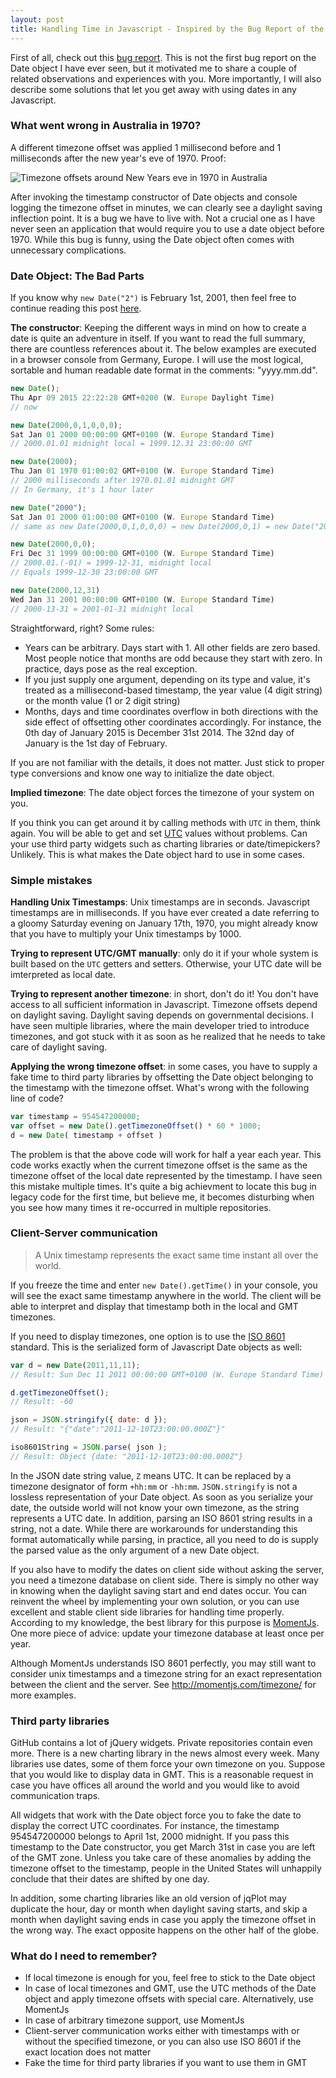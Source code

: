 ```yaml
---
layout: post
title: Handling Time in Javascript - Inspired by the Bug Report of the Century
---
```


First of all, check out this <a href="https://github.com/angular/angular.js/issues/5017" target="_blank">bug report</a>. This is not the first bug report on the Date object I have ever seen, but it motivated me to share a couple of related observations and experiences with you. More importantly, I will also describe some solutions that let you get away with using dates in any Javascript.

### What went wrong in Australia in 1970?

A different timezone offset was applied 1 millisecond before and 1 milliseconds after the new year's eve of 1970. Proof:

<img src="http://zsolt-nagy.github.io/images/posts/dates_in_australia.png" alt="Timezone offsets around New Years eve in 1970 in Australia" />

After invoking the timestamp constructor of Date objects and console logging the timezone offset in minutes, we can clearly see a daylight saving inflection point. It is a bug we have to live with. Not a crucial one as I have never seen an application that would require you to use a date object before 1970. While this bug is funny, using the Date object often comes with unnecessary complications.

### Date Object: The Bad Parts

If you know why `new Date("2")` is February 1st, 2001, then feel free to continue reading this post <a href="#timezone">here</a>.

**The constructor**: Keeping the different ways in mind on how to create a date is quite an adventure in itself. If you want to read the full summary, there are countless references about it. The below examples are executed in a browser console from Germany, Europe. I will use the most logical, sortable and human readable date format in the comments: "yyyy.mm.dd". 


```javascript
new Date();   
Thu Apr 09 2015 22:22:28 GMT+0200 (W. Europe Daylight Time)
// now

new Date(2000,0,1,0,0,0);  
Sat Jan 01 2000 00:00:00 GMT+0100 (W. Europe Standard Time)
// 2000.01.01 midnight local = 1999.12.31 23:00:00 GMT

new Date(2000); 
Thu Jan 01 1970 01:00:02 GMT+0100 (W. Europe Standard Time)
// 2000 milliseconds after 1970.01.01 midnight GMT
// In Germany, it's 1 hour later

new Date("2000");
Sat Jan 01 2000 01:00:00 GMT+0100 (W. Europe Standard Time)
// same as new Date(2000,0,1,0,0,0) = new Date(2000,0,1) = new Date("2000-01-01")

new Date(2000,0,0); 
Fri Dec 31 1999 00:00:00 GMT+0100 (W. Europe Standard Time)
// 2000.01.(-01) = 1999-12-31, midnight local
// Equals 1999-12-30 23:00:00 GMT

new Date(2000,12,31)
Wed Jan 31 2001 00:00:00 GMT+0100 (W. Europe Standard Time)
// 2000-13-31 = 2001-01-31 midnight local
```
 
Straightforward, right? Some rules:

 - Years can be arbitrary. Days start with 1. All other fields are zero based. Most people notice that months are odd because they start with zero. In practice, days pose as the real exception.
 - If you just supply one argument, depending on its type and value, it's treated as a millisecond-based timestamp, the year value (4 digit string) or the month value (1 or 2 digit string)
 - Months, days and time coordinates overflow in both directions with the side effect of offsetting other coordinates accordingly. For instance, the 0th day of January 2015 is December 31st 2014. The 32nd day of January is the 1st day of February.

If you are not familiar with the details, it does not matter. Just stick to proper type conversions and know one way to initialize the date object. 

<a name="timezone"></a>
**Implied timezone**: The date object forces the timezone of your system on you.

If you think you can get around it by calling methods with `UTC` in them, think again. You will be able to get and set <a href="http://en.wikipedia.org/wiki/Coordinated_Universal_Time" target="_blank">UTC</a> values without problems. Can your use third party widgets such as charting libraries or date/timepickers? Unlikely. This is what makes the Date object hard to use in some cases.

### Simple mistakes

**Handling Unix Timestamps**: Unix timestamps are in seconds. Javascript timestamps are in milliseconds. If you have ever created a date referring to a gloomy Saturday evening on January 17th, 1970, you might already know that you have to multiply your Unix timestamps by 1000.

**Trying to represent UTC/GMT manually**: only do it if your whole system is built based on the `UTC` getters and setters. Otherwise, your UTC date will be imterpreted as local date.

**Trying to represent another timezone**: in short, don't do it! You don't have access to all sufficient information in Javascript. Timezone offsets depend on daylight saving. Daylight saving depends on governmental decisions. I have seen multiple libraries, where the main developer tried to introduce timezones, and got stuck with it as soon as he realized that he needs to take care of daylight saving.

**Applying the wrong timezone offset**: in some cases, you have to supply a fake time to third party libraries by offsetting the Date object belonging to the timestamp with the timezone offset. What's wrong with the following line of code?

```javascript
var timestamp = 954547200000;
var offset = new Date().getTimezoneOffset() * 60 * 1000;
d = new Date( timestamp + offset )
```

The problem is that the above code will work for half a year each year. This code works exactly when the current timezone offset is the same as the timezone offset of the local date represented by the timestamp. I have seen this mistake multiple times. It's quite a big achievment to locate this bug in legacy code for the first time, but believe me, it becomes disturbing when you see how many times it re-occurred in multiple repositories.

### Client-Server communication

> A Unix timestamp represents the exact same time instant all over the world.

If you freeze the time and enter `new Date().getTime()` in your console, you will see the exact same timestamp anywhere in the world. The client will be able to interpret and display that timestamp both in the local and GMT timezones.

If you need to display timezones, one option is to use the <a href="http://www.w3.org/TR/NOTE-datetime" target="_blank">ISO 8601</a> standard. This is the serialized form of Javascript Date objects as well:

```javascript
var d = new Date(2011,11,11);
// Result: Sun Dec 11 2011 00:00:00 GMT+0100 (W. Europe Standard Time)

d.getTimezoneOffset();
// Result: -60

json = JSON.stringify({ date: d });
// Result: "{"date":"2011-12-10T23:00:00.000Z"}"

iso8601String = JSON.parse( json );
// Result: Object {date: "2011-12-10T23:00:00.000Z"}
```

In the JSON date string value, `Z` means UTC. It can be replaced by a timezone designator of form `+hh:mm` or `-hh:mm`. `JSON.stringify` is not a lossless representation of your Date object. As soon as you serialize your date, the outside world will not know your own timezone, as the string represents a UTC date. In addition, parsing an ISO 8601 string results in a string, not a date. While there are workarounds for understanding this format automatically while parsing, in practice, all you need to do is supply the parsed value as the only argument of a new Date object. 

If you also have to modify the dates on client side without asking the server, you need a timezone database on client side. There is simply no other way in knowing when the daylight saving start and end dates occur. You can reinvent the wheel by implementing your own solution, or you can use excellent and stable client side libraries for handling time properly. According to my knowledge, the best library for this purpose is <a href="http://momentjs.com/docs/" target="_blank">MomentJs</a>. One more piece of advice: update your timezone database at least once per year. 

Although MomentJs understands ISO 8601 perfectly, you may still want to consider unix timestamps and a timezone string for an exact representation between the client and the server. See <a href="http://momentjs.com/timezone/" target="_blank">http://momentjs.com/timezone/</a> for more examples.

### Third party libraries

GitHub contains a lot of jQuery widgets. Private repositories contain even more. There is a new charting library in the news almost every week. Many libraries use dates, some of them force your own timezone on you. Suppose that you would like to display data in GMT. This is a reasonable request in case you have offices all around the world and you would like to avoid communication traps. 

All widgets that work with the Date object force you  to fake the date to display the correct UTC coordinates. For instance, the timestamp 954547200000 belongs to April 1st, 2000 midnight. If you pass this timestamp to the Date constructor, you get March 31st in case you are left of the GMT zone. Unless you take care of these anomalies by adding the timezone offset to the timestamp, people in the United States will unhappily conclude that their dates are shifted by one day. 

In addition, some charting libraries like an old version of jqPlot may duplicate the hour, day or month when daylight saving starts, and skip a month when daylight saving ends in case you apply the timezone offset in the wrong way. The exact opposite happens on the other half of the globe. 

### What do I need to remember?

- If local timezone is enough for you, feel free to stick to the Date object
- In case of local timezones and GMT, use the UTC methods of the Date object and apply timezone offsets with special care. Alternatively, use MomentJs
- In case of arbitrary timezone support, use MomentJs
- Client-server communication works either with timestamps with or without the specified timezone, or you can also use ISO 8601 if the exact location does not matter
- Fake the time for third party libraries if you want to use them in GMT




